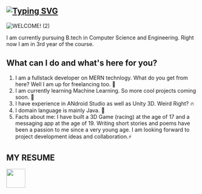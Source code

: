 ## [![Typing SVG](https://readme-typing-svg.herokuapp.com?color=%2336BCF7&lines=HI%2C+I+AM+HRISHIKESH!+%F0%9F%91%8B)](https://git.io/typing-svg)

![WELCOME! (2)](https://user-images.githubusercontent.com/66993478/153006812-d327af61-f187-4f49-97e4-ca7c02659aa8.png)


I am currently pursuing B.tech in Computer Science and Engineering. Right now I am in 3rd year of the course.


## What can I do and what's here for you?
1. I am a fullstack developer on MERN technlogy. What do you get from here? Well I am up for freelancing too. 🦾
2. I am currently learning Machine Learning. So more cool projects coming soon. 🤖
3. I have experience in ANdroid Studio as well as Unity 3D. Weird Right? 🔥
4. I domain language is mainly Java. 🏴󠁩󠁤󠁪󠁷󠁿
5. Facts about me: I have built a 3D Game (racing) at the age of 17 and a messaging app at the age of 19. Writing short stories and poems have been a passion to me since a very young age. I am looking forward to project development ideas and collaboration.⚡

## MY RESUME
<img src="https://res.cloudinary.com/dwtjde0mg/image/upload/v1644333909/github%20elements/742-multimedia-code-1-outline_y6jx05.gif" width="50" height="50" />


